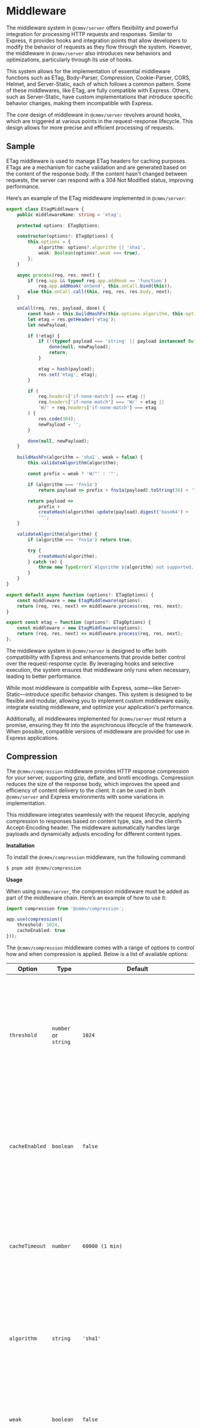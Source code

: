 # Middleware

The middleware system in ``@cmmv/server`` offers flexibility and powerful integration for processing HTTP requests and responses. Similar to Express, it provides hooks and integration points that allow developers to modify the behavior of requests as they flow through the system. However, the middleware in ``@cmmv/server`` also introduces new behaviors and optimizations, particularly through its use of hooks.

This system allows for the implementation of essential middleware functions such as ETag, Body-Parser, Compression, Cookie-Parser, CORS, Helmet, and Server-Static, each of which follows a common pattern. Some of these middlewares, like ETag, are fully compatible with Express. Others, such as Server-Static, have custom implementations that introduce specific behavior changes, making them incompatible with Express.

The core design of middleware in ``@cmmv/server`` revolves around hooks, which are triggered at various points in the request-response lifecycle. This design allows for more precise and efficient processing of requests.

## Sample

ETag middleware is used to manage ETag headers for caching purposes. ETags are a mechanism for cache validation and are generated based on the content of the response body. If the content hasn't changed between requests, the server can respond with a 304 Not Modified status, improving performance.

Here’s an example of the ETag middleware implemented in ``@cmmv/server``:

```typescript
export class EtagMiddleware {
    public middlewareName: string = 'etag';

    protected options: ETagOptions;

    constructor(options?: ETagOptions) {
        this.options = {
            algorithm: options?.algorithm || 'sha1',
            weak: Boolean(options?.weak === true),
        };
    }

    async process(req, res, next) {
        if (req.app && typeof req.app.addHook == 'function')
            req.app.addHook('onSend', this.onCall.bind(this));
        else this.onCall.call(this, req, res, res.body, next);
    }

    onCall(req, res, payload, done) {
        const hash = this.buildHashFn(this.options.algorithm, this.options.weak);
        let etag = res.getHeader('etag');
        let newPayload;

        if (!etag) {
            if (!(typeof payload === 'string' || payload instanceof Buffer)) {
                done(null, newPayload);
                return;
            }

            etag = hash(payload);
            res.set('etag', etag);
        }

        if (
            req.headers['if-none-match'] === etag ||
            req.headers['if-none-match'] === 'W/' + etag ||
            'W/' + req.headers['if-none-match'] === etag
        ) {
            res.code(304);
            newPayload = '';
        }

        done(null, newPayload);
    }

    buildHashFn(algorithm = 'sha1', weak = false) {
        this.validateAlgorithm(algorithm);

        const prefix = weak ? 'W/"' : '"';

        if (algorithm === 'fnv1a')
            return payload => prefix + fnv1a(payload).toString(36) + '"';

        return payload =>
            prefix +
            createHash(algorithm).update(payload).digest('base64') +
            '"';
    }

    validateAlgorithm(algorithm) {
        if (algorithm === 'fnv1a') return true;

        try {
            createHash(algorithm);
        } catch (e) {
            throw new TypeError(`Algorithm ${algorithm} not supported.`);
        }
    }
}

export default async function (options?: ETagOptions) {
    const middleware = new EtagMiddleware(options);
    return (req, res, next) => middleware.process(req, res, next);
}

export const etag = function (options?: ETagOptions) {
    const middleware = new EtagMiddleware(options);
    return (req, res, next) => middleware.process(req, res, next);
};
```

The middleware system in ``@cmmv/server`` is designed to offer both compatibility with Express and enhancements that provide better control over the request-response cycle. By leveraging hooks and selective execution, the system ensures that middleware only runs when necessary, leading to better performance.

While most middleware is compatible with Express, some—like Server-Static—introduce specific behavior changes. This system is designed to be flexible and modular, allowing you to implement custom middleware easily, integrate existing middleware, and optimize your application's performance.

Additionally, all middlewares implemented for ``@cmmv/server`` must return a promise, ensuring they fit into the asynchronous lifecycle of the framework. When possible, compatible versions of middleware are provided for use in Express applications.

## Compression

The ``@cmmv/compression`` middleware provides HTTP response compression for your server, supporting gzip, deflate, and brotli encodings. Compression reduces the size of the response body, which improves the speed and efficiency of content delivery to the client. It can be used in both ``@cmmv/server`` and Express environments with some variations in implementation.

This middleware integrates seamlessly with the request lifecycle, applying compression to responses based on content type, size, and the client’s Accept-Encoding header. The middleware automatically handles large payloads and dynamically adjusts encoding for different content types.

**Installation**

To install the ``@cmmv/compression`` middleware, run the following command:

```bash
$ pnpm add @cmmv/compression
```

**Usage**

When using ``@cmmv/server``, the compression middleware must be added as part of the middleware chain. Here’s an example of how to use it:

```typescript
import compression from '@cmmv/compression';

app.use(compression({ 
    threshold: 1024, 
    cacheEnabled: true 
}));
```

The ``@cmmv/compression`` middleware comes with a range of options to control how and when compression is applied. Below is a list of available options:

| Option        | Type      | Default                                     | Description                                                                                                                                                       |
|---------------|-----------|---------------------------------------------|-------------------------------------------------------------------------------------------------------------------------------------------------------------------|
| `threshold`   | `number` or `string` | `1024`                                       | Specifies the minimum response size (in bytes) required for compression to be applied. Smaller responses are not compressed. Accepts human-readable string values such as '1kb'. |
| `cacheEnabled`| `boolean` | `false`                                     | Enables caching of compressed responses to improve performance on repeated requests. Responses will be stored in memory for the specified duration.                 |
| `cacheTimeout`| `number`  | `60000 (1 min)`                             | Sets the timeout (in milliseconds) after which cached compressed responses are purged from the memory cache. Only applicable if `cacheEnabled` is `true`.          |
| `algorithm`   | `string`  | `'sha1'`                                    | Specifies the hashing algorithm used to generate an ETag for caching validation. Supported values include `sha1`, `md5`, and `fnv1a`.                              |
| `weak`        | `boolean` | `false`                                     | Indicates whether the ETag should be marked as "weak", meaning it provides less strict validation for cache revalidation.                                           |
| `level`       | `number`  | `zlib.constants.Z_DEFAULT_COMPRESSION`       | Specifies the compression level for zlib-based algorithms. Accepts a value between `0` (no compression) and `9` (maximum compression).                             |
| `memLevel`    | `number`  | `8`                                         | Controls the memory usage for compression (higher values use more memory but provide better compression). Accepts values between `1` and `9`.                      |
| `strategy`    | `number`  | `zlib.constants.Z_DEFAULT_STRATEGY`          | Specifies the compression strategy to be used by zlib algorithms. Common strategies include `Z_FILTERED`, `Z_HUFFMAN_ONLY`, and `Z_RLE`.                           |
| `filter`      | `function`| `shouldCompress`                            | A function to determine whether or not a response should be compressed based on its content type or other factors.                                                 |
| `flush`       | `boolean` | `false`                                     | Enables the manual flushing of compression buffers. When enabled, the server can force a flush when necessary (for example, when streaming responses).              |
| `chunkSize`   | `number`  | `16384`                                     | Defines the chunk size used for compression streams. Smaller chunk sizes result in more frequent writes but can impact performance.                                 |
| `windowBits`  | `number`  | `15`                                        | Specifies the size of the compression window (in bits). A larger window size provides better compression but uses more memory.                                     |

## Cookie-Parser

The ``@cmmv/cookie-parser`` middleware is designed to parse cookies in HTTP requests, both signed and unsigned, and make them available in the ``req.cookies`` object. It supports both ``CMMV`` and Express, providing seamless integration with either framework.

**Installation**

```bash
$ pnpm add @cmmv/cookie-parser
```

**Usage**

In CMMV, the middleware is used by registering it with the app using hooks. It will automatically parse cookies on incoming requests and make them available in the ``req.cookies`` and ``req.signedCookies`` objects.

```typescript
import cmmv from '@cmmv/server';
import cookieParser from '@cmmv/cookie-parser';

const app = cmmv();

app.use(cookieParser({ secret: 'mySecretKey' }));

app.get('/cookies', (req, res) => {
    res.send({
        cookies: req.cookies,
        signedCookies: req.signedCookies,
    });
});

app.listen({ port: 3000 });
```

| Option  | Type           | Default | Description                                                                                              |
|---------|----------------|---------|----------------------------------------------------------------------------------------------------------|
| `name`  | `string`       |         | The name of the cookie to parse.                                                                         |
| `secret`| `string`/`string[]` | `[]`     | A string or array of strings used to sign and verify cookies. This ensures the integrity of signed cookies.|
| `decode`| `function`     |         | A custom decoder function for parsing cookies. If not provided, the default `decodeURIComponent` is used. |
| `path`  | `string`       | `'/'`   | Defines the URL path that must exist for the cookie to be included in requests.                           |

**Example for Signed Cookies**

```typescript
app.use(cookieParser({ secret: 'mySecretKey' }));

app.get('/set-cookie', (req, res) => {
    res.cookie('name', 'value', { signed: true });
    res.send('Cookie set');
});

app.get('/get-cookie', (req, res) => {
    res.json({ signedCookies: req.signedCookies });
});
```

## Cors

The CORS (Cross-Origin Resource Sharing) middleware allows you to enable cross-origin resource sharing for your applications by setting appropriate HTTP headers. It is based on the Express CORS middleware but has been adapted to support asynchronous hooks for the CMMV server environment, making it fully compatible with @cmmv/server while maintaining compatibility with Express wherever possible.

**Installation**

```bash
$ pnpm add @cmmv/cors
```

**Usage**

```typescript
import cmmv from '@cmmv/server';
import cors from '@cmmv/cors';

const app = cmmv();
app.use(cors());
app.listen({ port: 3000 });
```

| Option               | Type                 | Default                                          | Description                                                                                 |
|----------------------|----------------------|--------------------------------------------------|---------------------------------------------------------------------------------------------|
| `origin`             | `string` or `function`| `*`                                              | Specifies the origin that is allowed to access the resource. Can be a string, array, or function. |
| `methods`            | `string` or `string[]`| `'GET,HEAD,PUT,PATCH,POST,DELETE'`                | Specifies the HTTP methods allowed for cross-origin requests.                               |
| `preflightContinue`   | `boolean`            | `false`                                          | If `true`, the middleware will not short-circuit preflight requests and will pass them to the next handler. |
| `optionsSuccessStatus`| `number`             | `204`                                            | The status code sent for successful OPTIONS requests (preflight). Some legacy browsers use 204 for success. |
| `credentials`         | `boolean`            | `false`                                          | If `true`, the Access-Control-Allow-Credentials header will be set to `true`.                |
| `maxAge`              | `number`             | `0`                                              | Specifies the time in seconds that browsers are allowed to cache preflight responses.        |
| `headers`             | `string` or `string[]`| `undefined`                                      | Specifies which headers are allowed to be sent in a request.                                |
| `allowedHeaders`      | `string` or `string[]`| `undefined`                                      | Specifies the headers that can be used in the actual request. Defaults to the request's `Access-Control-Request-Headers`. |
| `exposedHeaders`      | `string` or `string[]`| `undefined`                                      | Specifies which headers are exposed to the browser. Defaults to none.                       |

## Etag

The CMMV ETag middleware automatically adds an ``ETag`` header to HTTP responses, helping with cache validation by generating a unique hash for each response payload. This middleware is based on the Fastify ETag implementation but adapted to work within the CMMV framework. The ETag header allows browsers and other clients to determine whether the content has changed since the last request, reducing bandwidth usage and improving performance.

This middleware is designed to support both CMMV and Express environments. For CMMV, the default export returns a promise, and for Express, a separate etag function is available.

**Installation**

```bash
$ pnpm add @cmmv/etag
```

**Usage**

```typescript
import cmmv from '@cmmv/server';
import etag from '@cmmv/etag';

const app = cmmv();
app.use(etag());
app.listen({ port: 3000 });
```

The ``ETagOptions`` interface provides several configuration options to customize the behavior of the ETag middleware.

| Option    | Type    | Default | Description                                                                 |
|-----------|---------|---------|-----------------------------------------------------------------------------|
| algorithm | string  | 'sha1'  | Specifies the hashing algorithm to use for generating the ETag. Supported values include 'sha1', 'md5', and 'fnv1a'. |
| weak      | boolean | false   | If true, the middleware generates weak ETags (prefixed with W/). Weak ETags allow for more lenient cache validation. |

## Helmet

The ``@cmmv/helmet`` middleware is designed to enhance the security of web applications by setting various HTTP headers. It provides support for content security policies, security headers like ``X-Frame-Options``, ``Strict-Transport-Security``, and more. This middleware is built with flexibility in mind, allowing you to customize its behavior based on your application's requirements. It follows a similar implementation pattern to the popular ``helmet`` library and includes native integration with CMMV while maintaining compatibility with Express when possible.

This middleware automatically configures HTTP security headers for better protection against common vulnerabilities such as cross-site scripting (XSS) attacks, clickjacking, and data sniffing.

**Installation**

```bash
$ pnpm add @cmmv/helmet
```

**Usage**

```typescript
import cmmv from '@cmmv/server';
import helmet from '@cmmv/helmet';

const app = cmmv();
app.use(helmet({
    contentSecurityPolicy: {
        directives: {
        defaultSrc: ["'self'"],
        scriptSrc: ["'self'", "https://trustedscripts.com"],
        },
    },
    hsts: {
        maxAge: 31536000, // Force HTTPS for one year
    },
    frameguard: {
        action: 'deny', // Disallow iframes entirely
    }
}));
app.listen({ port: 3000 });
```

The ``HelmetMiddleware`` allows for configuring various HTTP headers and security policies. Below is the list of available options:

| Option                         | Type                | Default                      | Description                                                                                                  |
|---------------------------------|---------------------|------------------------------|--------------------------------------------------------------------------------------------------------------|
| `contentSecurityPolicy`         | object or boolean   | Enabled with default policies | Configures the Content Security Policy (CSP) header. Can be disabled by setting it to `false` or customized by providing an object. |
| `frameguard`                    | object or boolean   | `SAMEORIGIN`                 | Sets the `X-Frame-Options` header to prevent clickjacking.                                                    |
| `dnsPrefetchControl`            | boolean             | `true`                       | Controls the `X-DNS-Prefetch-Control` header to improve privacy.                                              |
| `expectCt`                      | object or boolean   | `false`                      | Adds the `Expect-CT` header to enforce Certificate Transparency requirements.                                 |
| `hsts`                          | object or boolean   | `true`                       | Sets the `Strict-Transport-Security` header to force HTTPS connections for a specified time.                  |
| `ieNoOpen`                      | boolean             | `true`                       | Sets the `X-Download-Options` header to prevent file downloads from opening automatically in Internet Explorer. |
| `noSniff`                       | boolean             | `true`                       | Sets the `X-Content-Type-Options` header to prevent browsers from MIME-sniffing the response.                 |
| `xssFilter`                     | boolean             | `true`                       | Sets the `X-XSS-Protection` header to enable the XSS filter built into most modern web browsers.              |
| `referrerPolicy`                | string or object    | `no-referrer`                | Configures the `Referrer-Policy` header to control the information sent in the `Referer` header.              |
| `hidePoweredBy`                 | boolean or object   | `true`                       | Hides the `X-Powered-By` header to avoid leaking information about the server technology.                     |
| `permittedCrossDomainPolicies`  | object or boolean   | `false`                      | Configures the `X-Permitted-Cross-Domain-Policies` header, often used by Flash/Adobe products.                |

## Server-Static

The `@cmmv/server-static` middleware provides functionality to serve static files from a directory. It is inspired by `serve-static` from Express and Fastify's `fastify-static`. This middleware can be configured to serve files from one or more directories and provides caching, file compression, and other useful options for serving static content.

You can use the ``serveStatic`` function to serve static files from a directory:

```typescript
import cmmv, { serverStatic } from '@cmmv/server';

const app = cmmv();
const host = '0.0.0.0';
const port = 3000;

app.use(serverStatic('public'));

app.set('view engine', 'pug');

app.get('/view', function (req, res) {
    res.render('index', { title: 'Hey', message: 'Hello there!' });
});

app.listen({ host, port })
.then(server => {
    console.log(
        `Listen on http://${server.address().address}:${server.address().port}`,
    );
})
.catch(err => {
    throw Error(err.message);
});
```

## All Middlwares

This example sets up a server using ``@cmmv/server`` with various middlewares to efficiently handle HTTP requests. It serves static files from the ``public`` folder, enables CORS for cross-origin resource sharing, and adds ETag headers for caching using the ``fnv1a`` algorithm. The cookie parser middleware is used to parse cookies and populate ``req.cookies``, while JSON and URL-encoded parsers process request body data. Responses are compressed using GZIP via the compression middleware, and Helmet adds security headers, including a custom Content Security Policy. The server defines routes to handle basic GET and POST requests, render views, send JSON responses, and handle dynamic routes. It listens on ``0.0.0.0:3000``, with an option to enable HTTP/2 and HTTPS if certificates are provided.

```typescript
//import { readFileSync } from "node:fs";

import cmmv, { json, urlencoded, serverStatic } from '@cmmv/server';
import etag from '@cmmv/etag';
import cors from '@cmmv/cors';
import cookieParser from '@cmmv/cookie-parser';
import compression from '@cmmv/compression';
import helmet from '@cmmv/helmet';

const app = cmmv({
    /*http2: true,
    https: {
        key: readFileSync("./cert/private-key.pem"),
        cert: readFileSync("./cert/certificate.pem"),
        passphrase: "1234"
    }*/
});

const host = '0.0.0.0';
const port = 3000;

app.use(serverStatic('public'));
app.use(cors());
app.use(etag({ algorithm: 'fnv1a' }));
app.use(cookieParser());
app.use(json({ limit: '50mb' }));
app.use(urlencoded({ limit: '50mb', extended: true }));
app.use(compression({ level: 6 }));
app.use(
    helmet({
        contentSecurityPolicy: {
            useDefaults: false,
            directives: {
                defaultSrc: ["'self'"],
                scriptSrc: ["'self'", 'example.com'],
                objectSrc: ["'none'"],
                upgradeInsecureRequests: [],
            },
        },
    }),
);

app.set('view engine', 'pug');

app.get('/view', function (req, res) {
    res.render('index', { title: 'Hey', message: 'Hello there!' });
});

app.get('/', async (req, res) => {
    res.send('Hello World');
});

app.get('/json', async (req, res) => {
    res.json({ hello: 'world' });
});

app.get('/user/:id', async (req, res) => {
    res.send('User ' + req.params.id);
});

app.get('/users', async (req, res) => {
    res.json(req.query);
});

app.post('/test', async (req, res) => {
    console.log(req.body);
    res.send('ok');
});

app.listen({ host, port })
.then(server => {
    const addr = server.address();
    console.log(
        `Listen on http://${addr.address}:${addr.port}`,
    );
})
.catch(err => {
    throw Error(err.message);
});
```